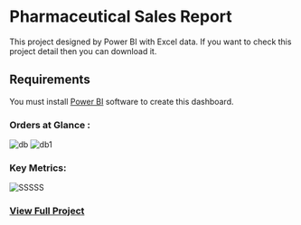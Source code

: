 # Pharmaceutical Sales Report

This project designed by Power BI with Excel data. If you want to check this project detail then you can download it. 

## Requirements

You must install [Power BI](https://www.microsoft.com/en-us/power-platform/products/power-bi) software to create this dashboard.

### Orders at Glance :
![db](https://github.com/Azad2181/Pharmaceutical-Sales-Report-/assets/121395998/794e71d9-3843-46e5-83b1-65088bf3fded)
![db1](https://github.com/Azad2181/Pharmaceutical-Sales-Report-/assets/121395998/1b8bcf0b-397c-45de-ae5e-f5a53c87e5d5)

### Key Metrics:
![SSSSS](https://github.com/Azad2181/Pharmaceutical-Sales-Report-/assets/121395998/91e2f652-b5b0-49ae-9769-caaa393515b5)

### [View Full Project](https://app.powerbi.com/links/OaYYWMYpOJ?ctid=c7ffcd18-0ece-47d9-9b3b-308913d6c5ea&pbi_source=linkShare)
